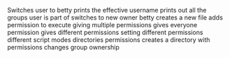Switches user to betty
prints the effective username
prints out all the groups user is part of
switches to new owner betty
creates a new file
adds permission to execute
giving multiple permissions
gives everyone permission
gives different permissions
setting different permissions
different script modes
directories permissions
creates a directory with permissions
changes group ownership
